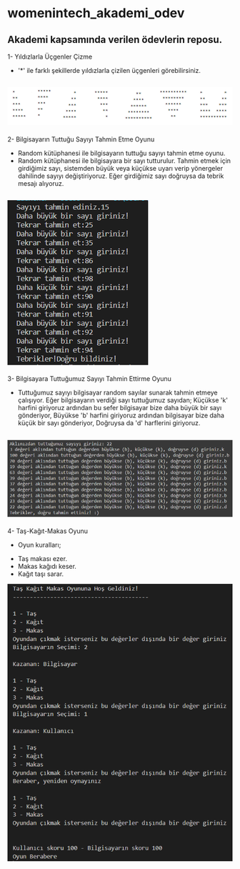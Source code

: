 # womenintech_akademi_odev
Akademi kapsamında verilen ödevlerin reposu.
------------

1- Yıldızlarla Üçgenler Çizme 
* '*' ile farklı şekillerde yıldızlarla çizilen üçgenleri görebilirsiniz.

![Ucgenler](https://github.com/ruveydacerenyilmaz/womenintech_akademi_odev/blob/main/images/image.png) 
------------

2- Bilgisayarın Tuttuğu Sayıyı Tahmin Etme Oyunu
* Random kütüphanesi ile bilgisayarın tuttuğu sayıyı tahmin etme oyunu.
* Random kütüphanesi ile bilgisayara bir sayı tutturulur. Tahmin etmek için girdiğimiz sayı, sistemden büyük veya küçükse uyarı verip yönergeler dahilinde sayıyı değiştiriyoruz. Eğer girdiğimiz sayı doğruysa da tebrik mesajı alıyoruz.

![RandomNumber](https://github.com/ruveydacerenyilmaz/womenintech_akademi_odev/blob/main/images/random.png)
------------

3- Bilgisayara  Tuttuğumuz Sayıyı Tahmin Ettirme Oyunu
* Tuttuğumuz sayıyı bilgisayar random sayılar sunarak tahmin etmeye çalışıyor. Eğer bilgisayarın verdiği sayı tuttuğumuz sayıdan; 
Küçükse 'k' harfini giriyoruz ardından bu sefer bilgisayar bize daha büyük bir sayı gönderiyor,
Büyükse 'b' harfini giriyoruz ardından bilgisayar bize daha küçük bir sayı gönderiyor, 
Doğruysa da 'd' harflerini giriyoruz. 

![ComputerGuess](https://github.com/ruveydacerenyilmaz/womenintech_akademi_odev/blob/main/images/computerguess.png)
------------

4- Taş-Kağıt-Makas Oyunu
* Oyun kuralları;
- Taş makası ezer.
- Makas kağıdı keser.
- Kağıt taşı sarar.

![rockPaperScissors](https://github.com/ruveydacerenyilmaz/womenintech_akademi_odev/blob/main/images/rockPaperScissors.png)
